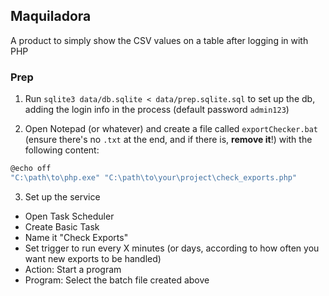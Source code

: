 ## Maquiladora
A product to simply show the CSV values on a table after logging in with PHP

### Prep
1. Run `sqlite3 data/db.sqlite < data/prep.sqlite.sql` to set up the db, adding the login info in the process (default password `admin123`)

2. Open Notepad (or whatever) and create a file called `exportChecker.bat` (ensure there's no `.txt` at the end, and if there is, **remove it**!) with the following content:

```bash
@echo off
"C:\path\to\php.exe" "C:\path\to\your\project\check_exports.php"
```
 
3. Set up the service
- Open Task Scheduler
- Create Basic Task
- Name it "Check Exports"
- Set trigger to run every X minutes (or days, according to how often you want new exports to be handled)
- Action: Start a program
- Program: Select the batch file created above